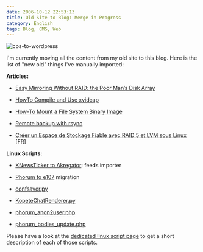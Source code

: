```yaml
---
date: 2006-10-12 22:53:13
title: Old Site to Blog: Merge in Progress
category: English
tags: Blog, CMS, Web
---
```


![cps-to-wordpress](/uploads/2006/cps-to-wordpress.png)

I'm currently moving all the content from my old site to this blog. Here is the list of "new old" things I've manually imported:

**Articles:**

  * [Easy Mirroring Without RAID: the Poor Man’s Disk Array](https://kevin.deldycke.com/2005/07/easy-mirroring-without-raid-the-poor-mans-disk-array/)

  * [HowTo Compile and Use xvidcap](https://kevin.deldycke.com/2005/06/howto-compile-and-use-xvidcap/)

  * [How-To Mount a File System Binary Image](https://kevin.deldycke.com/2005/05/how-to-mount-a-file-system-binary-image/)

  * [Remote backup with rsync](https://kevin.deldycke.com/2005/04/remote-backup-with-rsync/)

  * [Créer un Espace de Stockage Fiable avec RAID 5 et LVM sous Linux](https://kevin.deldycke.com/2005/04/creer-un-espace-de-stockage-fiable-avec-raid-5-et-lvm-sous-linux/) [FR]

**Linux Scripts:**

  * [KNewsTicker to Akregator](https://github.com/kdeldycke/scripts/blob/master/KnewstickerToAkregator.py): feeds importer

  * [Phorum to e107](https://github.com/kdeldycke/scripts/blob/master/phorum_to_e107.php) migration

  * [confsaver.py](https://github.com/kdeldycke/scripts/blob/master/confsaver.py)

  * [KopeteChatRenderer.py](https://github.com/kdeldycke/scripts/blob/master/KopeteChatRenderer.py)

  * [phorum_anon2user.php](https://github.com/kdeldycke/scripts/blob/master/phorum_anon2user.php)

  * [phorum_bodies_update.php](https://github.com/kdeldycke/scripts/blob/master/phorum_bodies_update.php)

Please have a look at the [dedicated linux script page](https://kevin.deldycke.com/code/) to get a short description of each of those scripts.
